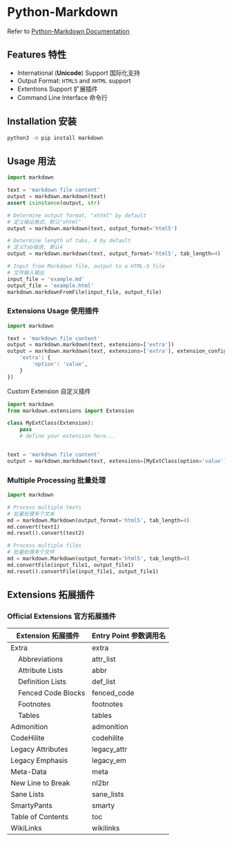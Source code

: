# Python-Markdown

Refer to [Python-Markdown Documentation](https://python-markdown.github.io/)

## Features 特性

- International (**Unicode**) Support 国际化支持
- Output Format: `HTML5` and `XHTML` support
- Extentions Support 扩展插件
- Command Line Interface 命令行

## Installation 安装

```bash
python3 -m pip install markdown
```

## Usage 用法

```python
import markdown

text = 'markdown file content'
output = markdown.markdown(text)
assert isinstance(output, str)

# Determine output format, "xhtml" by default
# 定义输出格式，默认"xhtml"
output = markdown.markdown(text, output_format='html5')

# Determine length of tabs, 4 by default
# 定义Tab缩进, 默认4
output = markdown.markdown(text, output_format='html5', tab_length=4)

# Input from Markdown file, output to a HTML-5 file
# 文件输入输出
input_file = 'example.md'
output_file = 'example.html'
markdown.markdownFromFile(input_file, output_file)
```

### Extensions Usage 使用插件

```python
import markdown

text = 'markdown file content'
output = markdown.markdown(text, extensions=['extra'])
output = markdown.markdown(text, extensions=['extra'], extension_configs = {
    'extra': {
        'option': 'value',
    }
})
```

Custom Extension 自定义插件

```python
import markdown
from markdown.extensions import Extension

class MyExtClass(Extension):
    pass
    # define your extension here...


text = 'markdown file content'
output = markdown.markdown(text, extensions=[MyExtClass(option='value')])
```

### Multiple Processing 批量处理

```python
import markdown

# Process multiple texts
# 批量处理多个文本
md = markdown.Markdown(output_format='html5', tab_length=4)
md.convert(text1)
md.reset().convert(text2)

# Process multiple files
# 批量处理多个文件
md = markdown.Markdown(output_format='html5', tab_length=4)
md.convertFile(input_file1, output_file1)
md.reset().convertFile(input_file1, output_file1)
```

## Extensions 拓展插件

### Official Extensions 官方拓展插件

| Extension 拓展插件 | Entry Point 参数调用名 |
| ------------- | ----------- |
| Extra | extra|
| &nbsp;&nbsp;&nbsp; Abbreviations | attr_list |
| &nbsp;&nbsp;&nbsp; Attribute Lists | abbr |
| &nbsp;&nbsp;&nbsp; Definition Lists | def_list |
| &nbsp;&nbsp;&nbsp; Fenced Code Blocks | fenced_code |
| &nbsp;&nbsp;&nbsp; Footnotes | footnotes |
| &nbsp;&nbsp;&nbsp; Tables | tables |
| Admonition | admonition |
| CodeHilite | codehilite |
| Legacy Attributes | legacy_attr |
| Legacy Emphasis | legacy_em |
| Meta-Data | meta |
| New Line to Break | nl2br |
| Sane Lists | sane_lists |
| SmartyPants | smarty |
| Table of Contents | toc |
| WikiLinks | wikilinks |
